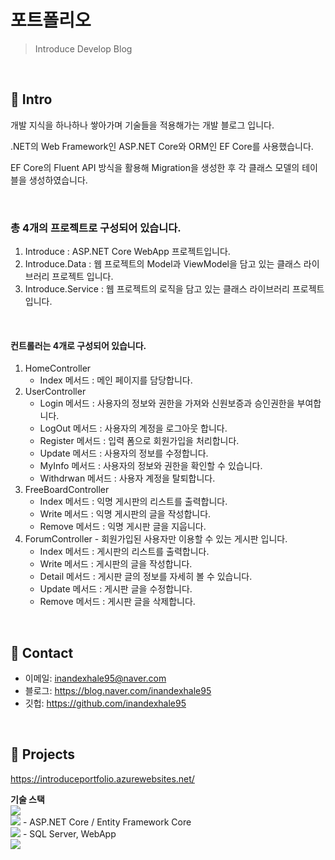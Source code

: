 # 포트폴리오
> Introduce Develop Blog

</br>

## :pushpin: Intro
개발 지식을 하나하나 쌓아가며 기술들을 적용해가는 개발 블로그 입니다.

.NET의 Web Framework인 ASP.NET Core와 ORM인 EF Core를 사용했습니다.

EF Core의 Fluent API 방식을 활용해 Migration을 생성한 후 각 클래스 모델의 테이블을 생성하였습니다.

<br/>

### 총 4개의 프로젝트로 구성되어 있습니다.
1. Introduce          : ASP.NET Core WebApp 프로젝트입니다. 
2. Introduce.Data     : 웹 프로젝트의 Model과 ViewModel을 담고 있는 클래스 라이브러리 프로젝트 입니다.
3. Introduce.Service  : 웹 프로젝트의 로직을 담고 있는 클래스 라이브러리 프로젝트 입니다.

<br/>

#### 컨트롤러는 4개로 구성되어 있습니다.
1. HomeController
    * Index 메서드 : 메인 페이지를 담당합니다.
3. UserController
    * Login 메서드 : 사용자의 정보와 권한을 가져와 신원보증과 승인권한을 부여합니다.
    * LogOut 메서드 : 사용자의 계정을 로그아웃 합니다.
    * Register 메서드 : 입력 폼으로 회원가입을 처리합니다.
    * Update 메서드 : 사용자의 정보를 수정합니다.
    * MyInfo 메서드 : 사용자의 정보와 권한을 확인할 수 있습니다.
    * Withdrwan 메서드 : 사용자 계정을 탈퇴합니다.
4. FreeBoardController
    * Index 메서드 : 익명 게시판의 리스트를 출력합니다.
    * Write 메서드 : 익명 게시판의 글을 작성합니다.
    * Remove 메서드 : 익명 게시판 글을 지웁니다.
5. ForumController - 회원가입된 사용자만 이용할 수 있는 게시판 입니다. 
    * Index 메서드 : 게시판의 리스트를 출력합니다.
    * Write 메서드 : 게시판의 글을 작성합니다.
    * Detail 메서드 : 게시판 글의 정보를 자세히 볼 수 있습니다.
    * Update 메서드 : 게시판 글을 수정합니다.
    * Remove 메서드 : 게시판 글을 삭제합니다.

</br>

## :pushpin: Contact
- 이메일: inandexhale95@naver.com
- 블로그: https://blog.naver.com/inandexhale95
- 깃헙: https://github.com/inandexhale95

</br>

## :pushpin: Projects
https://introduceportfolio.azurewebsites.net/

**기술 스택**
<br/>
<img src="https://img.shields.io/badge/.NET6-512BD4?style=flat&logo=Dotnet&logoColor=white"/>
<br/>
<img src="https://img.shields.io/badge/Csharp-239120?style=flat&logo=csharp&logoColor=white"/> - ASP.NET Core / Entity Framework Core
<br/>
<img src="https://img.shields.io/badge/Azure-0078D4?style=flat&logo=microsoftAzure&logoColor=white"/> - SQL Server, WebApp
<br/>
<img src="https://img.shields.io/badge/Bootstrap-7952B3?style=flat&logo=bootstrap&logoColor=white"/>
